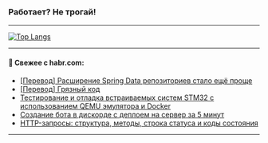 ### Работает? Не трогай!

---
<!--
#### 🛠️ Technical stack:

![Java](https://img.shields.io/badge/Java-informational?logo=Oracle&style=flat&logoColor=white&color=FF4500)
![Kotlin](https://img.shields.io/badge/Kotlin-informational?logo=Kotlin&style=flat&logoColor=white&color=774D97)
![TS](https://img.shields.io/badge/TypeScript-informational?logo=typeScript&style=flat&logoColor=black&color=017acc)
![Python](https://img.shields.io/badge/Python-informational?logo=Python&style=flat&logoColor=black&color=ffdd54) <br>
![Spring](https://img.shields.io/badge/Spring-informational?logo=Spring&style=flat&logoColor=white&color=6DB33F) 
![SpringBoot](https://img.shields.io/badge/SpringBoot-informational?logo=SpringBoot&style=flat&logoColor=white&color=6DB33F)
![Nest](https://img.shields.io/badge/NestJS-informational?logo=NestJS&style=flat&logoColor=white&color=E0234E) 
![NodeJS](https://img.shields.io/badge/NodeJS-informational?logo=node.js&style=flat&logoColor=white&color=70A760)<br>
![PostgreSQL](https://img.shields.io/badge/PostgreSQL-informational?logo=PostgreSQL&style=flat&logoColor=white&color=DAA520)
![MongoDB](https://img.shields.io/badge/MongoDB-informational?logo=MongoDB&style=flat&logoColor=white&color=870000)
![Apache](https://img.shields.io/badge/Apache-informational?logo=apache&style=flat&logoColor=white&color=f74e28)

___ 
-->

<!--- #### 🛠️ : --->

[![Top Langs](https://github-readme-stats-82jvfl3w3-advtsettinggmailcoms-projects.vercel.app/api/top-langs/?username=zloylis&langs_count=10&hide_title=true&title_color=e6edf3&size_weight=0.5&count_weight=0.5&layout=compact&hide_progress=true&hide_border=true&theme=dracula)](https://github.com/zloylis)

<!---


####  :octocat:&nbsp;&nbsp; Статистика:

![GitHub stats](https://github-readme-stats-u2qms2cxw-advtsettinggmailcoms-projects.vercel.app/api?username=zloylis&show_icons=true&hide_border=true&theme=dracula&title_color=e6edf3&include_all_commits=true&count_private=true&hide_rank=false&hide_title=true&rank_icon=github)
-->
---

#### 💬 Свежее с habr.com:

<!-- BLOG-POST-LIST:START -->
- [[Перевод] Расширение Spring Data репозиториев стало ещё проще](https://habr.com/ru/companies/spring_aio/articles/865082/?utm_source=habrahabr&utm_medium=rss&utm_campaign=865082)
- [[Перевод] Грязный код](https://habr.com/ru/companies/ruvds/articles/865026/?utm_source=habrahabr&utm_medium=rss&utm_campaign=865026)
- [Тестирование и отладка встраиваемых систем STM32 с использованием QEMU эмулятора и Docker](https://habr.com/ru/articles/865070/?utm_source=habrahabr&utm_medium=rss&utm_campaign=865070)
- [Создание бота в дискорде с деплоем на сервер за 5 минут](https://habr.com/ru/companies/amvera/articles/858708/?utm_source=habrahabr&utm_medium=rss&utm_campaign=858708)
- [HTTP-запросы: структура, методы, строка статуса и коды состояния](https://habr.com/ru/articles/865040/?utm_source=habrahabr&utm_medium=rss&utm_campaign=865040)
<!-- BLOG-POST-LIST:END -->

---
